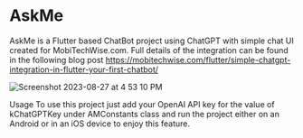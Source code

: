 # AskMe
AskMe is a Flutter based ChatBot project using ChatGPT with simple chat UI created for MobiTechWise.com.
Full details of the integration can be found in the following blog post
https://mobitechwise.com/flutter/simple-chatgpt-integration-in-flutter-your-first-chatbot/

![Screenshot 2023-08-27 at 4 53 10 PM](https://github.com/fareethjohn/AskMe/assets/23333906/981298d3-ec14-4bb5-8474-92aa4efd0b77)

Usage
To use this project just add your OpenAI API key for the value of kChatGPTKey under AMConstants class and run the project either on an Android or in an iOS device to enjoy this feature.
